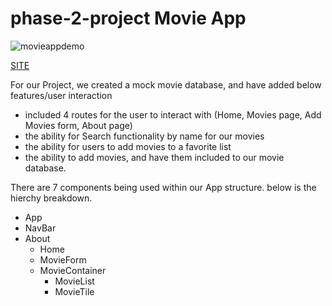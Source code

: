 # phase-2-project Movie App

![movieappdemo](https://user-images.githubusercontent.com/96760206/207414974-b76d1186-3eff-4903-a67f-2017703f696b.gif)


[SITE](https://itosam.github.io/movieapp/)

For our Project, we created a mock movie database, and have added below features/user interaction

- included 4 routes for the user to interact with (Home, Movies page, Add Movies form, About page)
- the ability for Search functionality by name for our movies
- the ability for users to add movies to a favorite list
- the ability to add movies, and have them included to our movie database.

There are 7 components being used within our App structure. below is the hierchy breakdown.
- App
- NavBar
- About
  - Home
  - MovieForm
  - MovieContainer
      - MovieList
      - MovieTile
      
 
